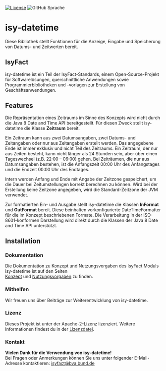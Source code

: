 [![License](https://img.shields.io/badge/License-Apache_2.0-orange)](https://opensource.org/licenses/Apache-2.0)
![GitHub Sprache](https://img.shields.io/badge/Language-Java_17-orange)

# isy-datetime

Diese Bibliothek stellt Funktionen für die Anzeige, Eingabe und Speicherung von Datums- und Zeitwerten bereit.

## IsyFact

isy-datetime ist ein Teil der IsyFact-Standards, einem Open-Source-Projekt für Softwarelösungen, querschnittliche Anwendungen sowie Programmierbibliotheken und -vorlagen zur Erstellung von Geschäftsanwendungen.

## Features

Die Repräsentation eines Zeitraums im Sinne des Konzepts wird nicht durch die Java 8 Date and Time API bereitgestellt. Für diesen Zweck stellt isy-datetime die Klasse __Zeitraum__ bereit.

Ein Zeitraum kann aus zwei Datumsangaben, zwei Datums- und Zeitangaben oder nur aus Zeitangaben erstellt werden. Das angegebene Ende ist immer exklusiv und nicht Teil des Zeitraums. Ein Zeitraum, der nur aus Zeiten besteht, kann nicht länger als 24 Stunden sein, aber über einen Tageswechsel (z.B. 22:00 – 06:00) gehen. Bei Zeiträumen, die nur aus Datumsangaben bestehen, ist die Anfangszeit 00:00 Uhr des Anfangstages und die Endzeit 00:00 Uhr des Endtages.

Intern werden Anfang und Ende mit Angabe der Zeitzone gespeichert, um die Dauer bei Zeitumstellungen korrekt berechnen zu können. Wird bei der Erstellung keine Zeitzone angegeben, wird die Standard-Zeitzone der JVM verwendet.

Zur formatierten Ein- und Ausgabe stellt isy-datetime die Klassen __InFormat__ und __OutFormat__ bereit. Diese beinhalten vorkonfigurierte DateTimeFormatter für die im Konzept beschriebenen Formate. Die Verarbeitung in der ISO-8601-konformen Darstellung wird direkt durch die Klassen der Java 8 Date and Time API unterstützt.

## Installation

### Dokumentation
Die Dokumentation zu Konzept und Nutzungsvorgaben des IsyFact Moduls isy-datetime ist auf den Seiten  
[Konzept](isy-datetime-doc/modules/ROOT/pages/konzept/master.adoc) und [Nutzungsvorgaben](isy-datetime-doc/modules/ROOT/pages/nutzungsvorgaben/master.adoc) zu finden.

### Mithelfen
Wir freuen uns über Beiträge zur Weiterentwicklung von isy-datetime. 

### Lizenz

Dieses Projekt ist unter der Apache-2-Lizenz lizenziert. Weitere Informationen findest du in der [Lizenzdatei](license/LICENSE).

### Kontakt

__Vielen Dank für die Verwendung von isy-datetime!__ <br> 
Bei Fragen oder Anmerkungen können Sie uns unter folgender E-Mail-Adresse kontaktieren: [isyfact@bva.bund.de](mailto:isyfact@bva.bund.de)

